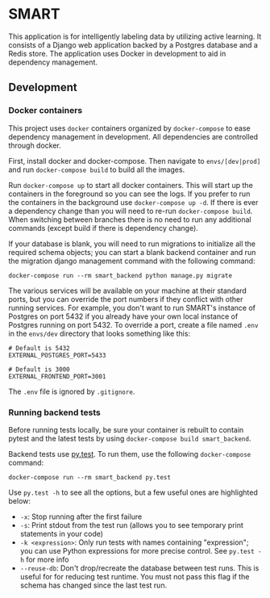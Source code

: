 # SMART

This application is for intelligently labeling data by utilizing active learning.  It consists of a Django web application backed by a Postgres database and a Redis store.  The application uses Docker in development to aid in dependency management.

## Development

### Docker containers

This project uses `docker` containers organized by `docker-compose` to ease dependency management in development.  All dependencies are controlled through docker.

First, install docker and docker-compose. Then navigate to `envs/[dev|prod]` and run `docker-compose build` to build all the images.

Run `docker-compose up` to start all docker containers.  This will start up the containers in the foreground so you can see the logs.  If you prefer to run the containers in the background use `docker-compose up -d`.  If there is ever a dependency change than you will need to re-run `docker-compose build`.  When switching between branches there is no need to run any additional commands (except build if there is dependency change).

If your database is blank, you will need to run migrations to initialize all the required schema objects; you can start a blank backend container and run the migration django management command with the following command:

    docker-compose run --rm smart_backend python manage.py migrate

The various services will be available on your machine at their standard ports, but you can override the port numbers if they conflict with other running services. For example, you don't want to run SMART's instance of Postgres on port 5432 if you already have your own local instance of Postgres running on port 5432. To override a port, create a file named `.env` in the `envs/dev` directory that looks something like this:

``` shell
# Default is 5432
EXTERNAL_POSTGRES_PORT=5433

# Default is 3000
EXTERNAL_FRONTEND_PORT=3001
```

The `.env` file is ignored by `.gitignore`.

### Running backend tests

Before running tests locally, be sure your container is rebuilt to contain pytest and the latest tests by using `docker-compose build smart_backend`.

Backend tests use [py.test](https://docs.pytest.org/en/latest/).  To run them, use the following `docker-compose` command:

```
docker-compose run --rm smart_backend py.test
```

Use `py.test -h` to see all the options, but a few useful ones are highlighted below:

 - `-x`: Stop running after the first failure
 - `-s`: Print stdout from the test run (allows you to see temporary print statements in your code)
 - `-k <expression>`: Only run tests with names containing "expression"; you can use Python expressions for more precise control.  See `py.test -h` for more info
 - `--reuse-db`: Don't drop/recreate the database between test runs.  This is useful for for reducing test runtime.  You must not pass this flag if the schema has changed since the last test run.
